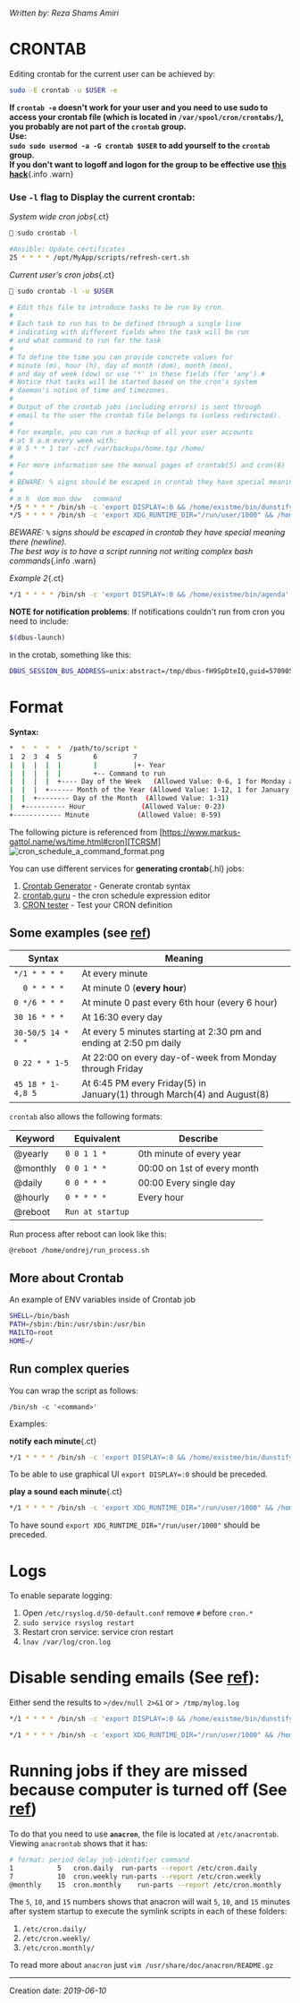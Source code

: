 _Written by: Reza Shams Amiri_

# CRONTAB

Editing crontab for the current user can be achieved by:

``` sh
sudo -E crontab -u $USER -e
```
**If `crontab -e` doesn't work for your user and you need to use sudo to access your crontab file (which is located in `/var/spool/cron/crontabs/`), you probably are not part of the `crontab` group.<br>Use:<br> `sudo sudo usermod -a -G crontab $USER` to add yourself to the `crontab` group.<br>If you don't want to logoff and logon for the group to be effective use [this hack][SRALUSGAWLOSU]**{.info .warn}

### Use `-l` flag to Display the current crontab:
_System wide cron jobs_{.ct}
``` sh
 sudo crontab -l

#Ansible: Update certificates
25 * * * * /opt/MyApp/scripts/refresh-cert.sh
```
_Current user's cron jobs_{.ct}
``` sh
 sudo crontab -l -u $USER

# Edit this file to introduce tasks to be run by cron.
# 
# Each task to run has to be defined through a single line
# indicating with different fields when the task will be run
# and what command to run for the task
# 
# To define the time you can provide concrete values for
# minute (m), hour (h), day of month (dom), month (mon),
# and day of week (dow) or use '*' in these fields (for 'any').# 
# Notice that tasks will be started based on the cron's system
# daemon's notion of time and timezones.
# 
# Output of the crontab jobs (including errors) is sent through
# email to the user the crontab file belongs to (unless redirected).
# 
# For example, you can run a backup of all your user accounts
# at 5 a.m every week with:
# 0 5 * * 1 tar -zcf /var/backups/home.tgz /home/
# 
# For more information see the manual pages of crontab(5) and cron(8)
# 
# BEWARE: % signs should be escaped in crontab they have special meaning here (newline)
#
# m h  dom mon dow   command
*/5 * * * * /bin/sh -c 'export DISPLAY=:0 && /home/existme/bin/dunstify -p "Run each five minutes" "$(date +\%H:\%M)" -i "done-38"' >/tmp/crontab.log 2>&1
*/5 * * * * /bin/sh -c 'export XDG_RUNTIME_DIR="/run/user/1000" && /home/existme/bin/,ding' > /tmp/crontab.log 2>&1
```
_BEWARE: `%` signs should be escaped in crontab they have special meaning there (newline).<br>The best way is to have a script running not writing complex bash commands_{.info .warn}

_Example 2_{.ct}
``` sh
*/1 * * * * /bin/sh -c 'export DISPLAY=:0 && /home/existme/bin/agenda' >/tmp/crontab.log 2>&1
```

**NOTE for notification problems**:
If notifications couldn't run from cron you need to include:
``` sh
$(dbus-launch)
```
in the crotab, something like this:
``` sh
DBUS_SESSION_BUS_ADDRESS=unix:abstract=/tmp/dbus-fH9SpDteIQ,guid=5709052da70a0b733220b72b5d03590
```
# Format
**Syntax:**
``` sh
*  *  *  *  *  /path/to/script *
1  2  3  4  5        6         7
|  |  |  |  |        |         |+- Year
|  |  |  |  |        +-- Command to run
|  |  |  |  +---- Day of the Week   (Allowed Value: 0-6, 1 for Monday and so on)
|  |  |  +------ Month of the Year (Allowed Value: 1-12, 1 for January and so on)
|  |  +-------- Day of the Month  (Allowed Value: 1-31)
|  +---------- Hour              (Allowed Value: 0-23)
+------------ Minute            (Allowed Value: 0-59)
```
The following picture is referenced from [https://www.markus-gattol.name/ws/time.html#cron][TCRSM] 
![cron_schedule_a_command_format.png](/img/unix/cron_schedule_a_command_format.png)

You can use different services for **generating crontab**{.hl} jobs:
1. [Crontab Generator][CGGCS]  - Generate crontab syntax
2. [crontab.guru][CGTCSEE]  - the cron schedule expression editor
3. [CRON tester][CTTYCD] - Test your CRON definition

## Some examples (see [ref][2UCETSCILBWHO])
| Syntax | Meaning |
| ------ | ------- |
| `*/1 * * * *` | At every minute |
| `  0 * * * *` | At minute 0 (**every hour**) |
| `0 */6 * * *` | At minute 0 past every 6th hour (every 6 hour) |
| `30 16 * * *` | At 16:30 every day |
| `30-50/5 14 * * *` | At every 5 minutes starting at 2:30 pm and ending at 2:50 pm daily |
| `0 22 * * 1-5` | At 22:00 on every day-of-week from Monday through Friday |
| `45 18 * 1-4,8 5` | At 6:45 PM every Friday(5) in <br> January(1) through March(4) and August(8) |

`crontab` also allows the following formats:

| Keyword | Equivalent | Describe |
| ------- | ---------- | -------- |
| @yearly  | `0 0 1 1 *` | 0th minute of every year |
| @monthly | `0 0 1 * *` | 00:00 on 1st of every month |
| @daily   | `0 0 * * *` | 00:00 Every single day |
| @hourly  | `0 * * * *` | Every hour |
| @reboot  | `Run at startup` ||

Run process after reboot can look like this:
``` sh
@reboot /home/ondrej/run_process.sh
```
## More about Crontab
An example of ENV variables inside of Crontab job
``` sh
SHELL=/bin/bash
PATH=/sbin:/bin:/usr/sbin:/usr/bin
MAILTO=root
HOME=/
```
## Run complex queries

You can wrap the script as follows:

```
/bin/sh -c '<command>'
```

Examples:

**notify each minute**{.ct}

``` sh
*/1 * * * * /bin/sh -c 'export DISPLAY=:0 && /home/existme/bin/dunstify -p "Runs each minutes" "... $(date)" -i "done-38"'
```

To be able to use graphical UI `export DISPLAY=:0` should be preceded.

**play a sound each minute**{.ct}

``` sh
*/1 * * * * /bin/sh -c 'export XDG_RUNTIME_DIR="/run/user/1000" && /home/existme/bin/,ding'
```

To have sound `export XDG_RUNTIME_DIR="/run/user/1000"` should be preceded.

# Logs

To enable separate logging:

1. Open `/etc/rsyslog.d/50-default.conf` remove `#` before `cron.*`
2. `sudo service rsyslog restart`
3. Restart cron service: service cron restart
4. `lnav /var/log/cron.log`

# Disable sending emails (See [ref][DTMABCCOALOULSN]):

Either send the results to `>/dev/null 2>&1` or `> /tmp/mylog.log`

``` sh
*/1 * * * * /bin/sh -c 'export DISPLAY=:0 && /home/existme/bin/dunstify -p "Run each five minutes" "... $(date)" -i "done-38"' >/dev/null 2>&1

*/1 * * * * /bin/sh -c 'export XDG_RUNTIME_DIR="/run/user/1000" && /home/existme/bin/,ding' > /tmp/crontab.log
```
# Running jobs if they are missed because computer is turned off (See [ref][LJSUCWWHWCISDTTSF])
To do that you need to use **`anacron`**, the file is located at `/etc/anacrontab`. Viewing `anacrontab` shows that it has:
``` sh
# format: period delay job-identifier command
1	        5	cron.daily	run-parts --report /etc/cron.daily
7	        10	cron.weekly	run-parts --report /etc/cron.weekly
@monthly	15	cron.monthly	run-parts --report /etc/cron.monthly
```
The `5`, `10`, and `15` numbers shows that anacron will wait `5`, `10`, and `15` minutes after system startup to execute the symlink scripts in each of these folders:
1. `/etc/cron.daily/`
1. `/etc/cron.weekly/`
1. `/etc/cron.monthly/`

To read more about `anacron` just `vim /usr/share/doc/anacron/README.gz`
- - -

Creation date: _2019-06-10_

[CGGCS]: https://crontab-generator.org/
[DTMABCCOALOULSN]: https://www.cyberciti.biz/faq/disable-the-mail-alert-by-crontab-command/
[CGTCSEE]: https://crontab.guru
[CTTYCD]: http://cron.schlitt.info/index.php
[LJSUCWWHWCISDTTSF]: https://serverfault.com/a/52338/447489
[SRALUSGAWLOSU]: https://superuser.com/a/345051/285113
[2UCETSCILBWHO]: https://best-web-hosting.org/linux-crontab-examples/
[TCRSM]: https://www.markus-gattol.name/ws/time.html#cron